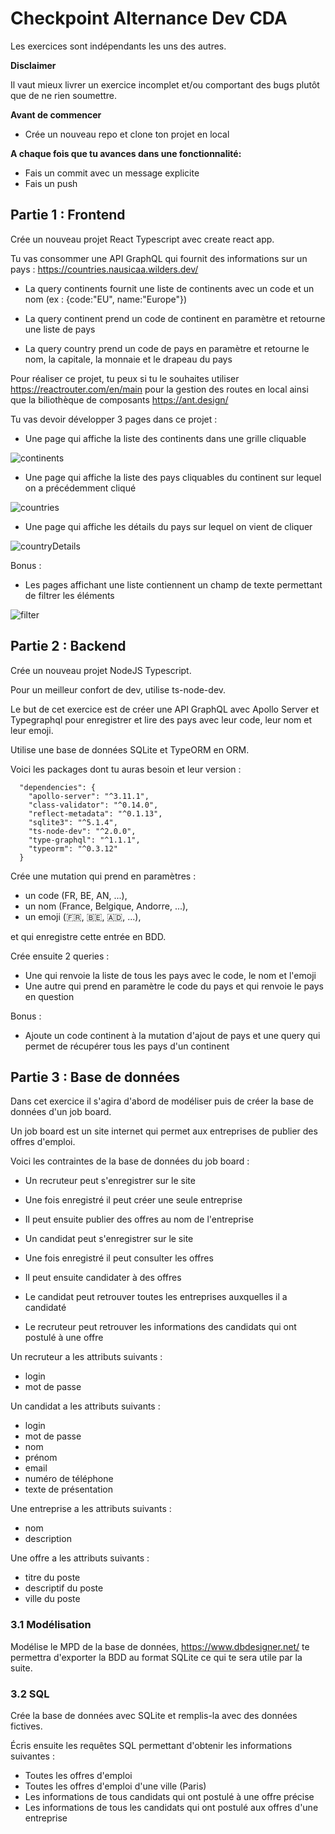 # Checkpoint Alternance Dev CDA

Les exercices sont indépendants les uns des autres.

**Disclaimer**

Il vaut mieux livrer un exercice incomplet et/ou comportant des bugs plutôt que de ne rien soumettre.

**Avant de commencer**

- Crée un nouveau repo et clone ton projet en local

**A chaque fois que tu avances dans une fonctionnalité:**

- Fais un commit avec un message explicite
- Fais un push

## Partie 1 : Frontend

Crée un nouveau projet React Typescript avec create react app.

Tu vas consommer une API GraphQL qui fournit des informations sur un pays : https://countries.nausicaa.wilders.dev/

- La query continents fournit une liste de continents avec un code et un nom (ex : {code:"EU", name:"Europe"})

- La query continent prend un code de continent en paramètre et retourne une liste de pays

- La query country prend un code de pays en paramètre et retourne le nom, la capitale, la monnaie et le drapeau du pays

Pour réaliser ce projet, tu peux si tu le souhaites utiliser https://reactrouter.com/en/main pour la gestion des routes en local ainsi que la biliothèque de composants https://ant.design/

Tu vas devoir développer 3 pages dans ce projet :

- Une page qui affiche la liste des continents dans une grille cliquable

![continents](continents.png)

- Une page qui affiche la liste des pays cliquables du continent sur lequel on a précédemment cliqué

![countries](countries.png)

- Une page qui affiche les détails du pays sur lequel on vient de cliquer

![countryDetails](countryDetails.png)

Bonus :

- Les pages affichant une liste contiennent un champ de texte permettant de filtrer les éléments

![filter](filter.png)

## Partie 2 : Backend

Crée un nouveau projet NodeJS Typescript.

Pour un meilleur confort de dev, utilise ts-node-dev.

Le but de cet exercice est de créer une API GraphQL avec Apollo Server et Typegraphql pour enregistrer et lire des pays avec leur code, leur nom et leur emoji.

Utilise une base de données SQLite et TypeORM en ORM.

Voici les packages dont tu auras besoin et leur version :

```
  "dependencies": {
    "apollo-server": "^3.11.1",
    "class-validator": "^0.14.0",
    "reflect-metadata": "^0.1.13",
    "sqlite3": "^5.1.4",
    "ts-node-dev": "^2.0.0",
    "type-graphql": "^1.1.1",
    "typeorm": "^0.3.12"
  }
```

Crée une mutation qui prend en paramètres :

- un code (FR, BE, AN, ...),
- un nom (France, Belgique, Andorre, ...),
- un emoji (🇫🇷, 🇧🇪, 🇦🇩, ...),

et qui enregistre cette entrée en BDD.

Crée ensuite 2 queries :

- Une qui renvoie la liste de tous les pays avec le code, le nom et l'emoji
- Une autre qui prend en paramètre le code du pays et qui renvoie le pays en question

Bonus :

- Ajoute un code continent à la mutation d'ajout de pays et une query qui permet de récupérer tous les pays d'un continent

## Partie 3 : Base de données

Dans cet exercice il s'agira d'abord de modéliser puis de créer la base de données d'un job board.

Un job board est un site internet qui permet aux entreprises de publier des offres d'emploi.

Voici les contraintes de la base de données du job board :

- Un recruteur peut s'enregistrer sur le site
- Une fois enregistré il peut créer une seule entreprise
- Il peut ensuite publier des offres au nom de l'entreprise

- Un candidat peut s'enregistrer sur le site
- Une fois enregistré il peut consulter les offres
- Il peut ensuite candidater à des offres

- Le candidat peut retrouver toutes les entreprises auxquelles il a candidaté
- Le recruteur peut retrouver les informations des candidats qui ont postulé à une offre

Un recruteur a les attributs suivants :

- login
- mot de passe

Un candidat a les attributs suivants :

- login
- mot de passe
- nom
- prénom
- email
- numéro de téléphone
- texte de présentation

Une entreprise a les attributs suivants :

- nom
- description

Une offre a les attributs suivants :

- titre du poste
- descriptif du poste
- ville du poste

### 3.1 Modélisation

Modélise le MPD de la base de données, https://www.dbdesigner.net/ te permettra d'exporter la BDD au format SQLite ce qui te sera utile par la suite.

### 3.2 SQL

Crée la base de données avec SQLite et remplis-la avec des données fictives.

Écris ensuite les requêtes SQL permettant d'obtenir les informations suivantes :

- Toutes les offres d'emploi
- Toutes les offres d'emploi d'une ville (Paris)
- Les informations de tous candidats qui ont postulé à une offre précise
- Les informations de tous les candidats qui ont postulé aux offres d'une entreprise
